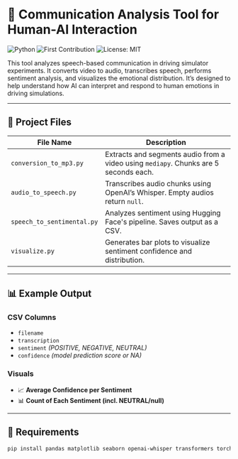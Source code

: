 # 🎥 Communication Analysis Tool for Human-AI Interaction

![Python](https://img.shields.io/badge/Python-3.8%2B-blue)
![First Contribution](https://img.shields.io/badge/First%20Open%20Source%20Contribution-Yes-brightgreen)
![License: MIT](https://img.shields.io/badge/License-MIT-yellow.svg)

This tool analyzes speech-based communication in driving simulator experiments. It converts video to audio, transcribes speech, performs sentiment analysis, and visualizes the emotional distribution. It’s designed to help understand how AI can interpret and respond to human emotions in driving simulations.

---

## 📁 Project Files

| File Name                  | Description |
|---------------------------|-------------|
| `conversion_to_mp3.py`    | Extracts and segments audio from a video using `mediapy`. Chunks are 5 seconds each. |
| `audio_to_speech.py`      | Transcribes audio chunks using OpenAI’s Whisper. Empty audios return `null`. |
| `speech_to_sentimental.py`| Analyzes sentiment using Hugging Face's pipeline. Saves output as a CSV. |
| `visualize.py`            | Generates bar plots to visualize sentiment confidence and distribution. |

---

## 📊 Example Output

### CSV Columns
- `filename`
- `transcription`
- `sentiment` *(POSITIVE, NEGATIVE, NEUTRAL)*
- `confidence` *(model prediction score or NA)*

### Visuals
- 📈 **Average Confidence per Sentiment**
- 📊 **Count of Each Sentiment (incl. NEUTRAL/null)**

---

## 🔧 Requirements

```bash
pip install pandas matplotlib seaborn openai-whisper transformers torchaudio mediapy opencv-python
